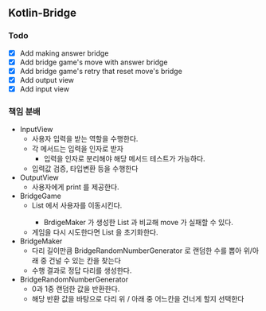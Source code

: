 ## Kotlin-Bridge
### Todo
- [x] Add making answer bridge
- [x] Add bridge game's move with answer bridge 
- [x] Add bridge game's retry that reset move's bridge
- [x] Add output view
- [x] Add input view

### 책임 분배
- InputView
  - 사용자 입력을 받는 역할을 수행한다.
  - 각 메서드는 입력을 인자로 받자
    - 입력을 인자로 분리해야 해당 메서드 테스트가 가능하다.
  - 입력값 검증, 타입변환 등을 수행한다
- OutputView
  - 사용자에게 print 를 제공한다.
- BridgeGame
  - List<String> 에서 사용자를 이동시킨다.
    - BrdigeMaker 가 생성한 List<String> 과 비교해 move 가 실패할 수 있다.
  - 게임을 다시 시도한다면 List<String> 을 초기화한다.
- BridgeMaker
  - 다리 길이만큼 BridgeRandomNumberGenerator 로 랜덤한 수를 뽑아 위/아래 중 건널 수 있는 칸을 찾는다
  - 수행 결과로 정답 다리를 생성한다.
- BridgeRandomNumberGenerator
  - 0과 1중 랜덤한 값을 반환한다.
  - 해당 반환 값을 바탕으로 다리 위 / 아래 중 어느칸을 건너게 할지 선택한다